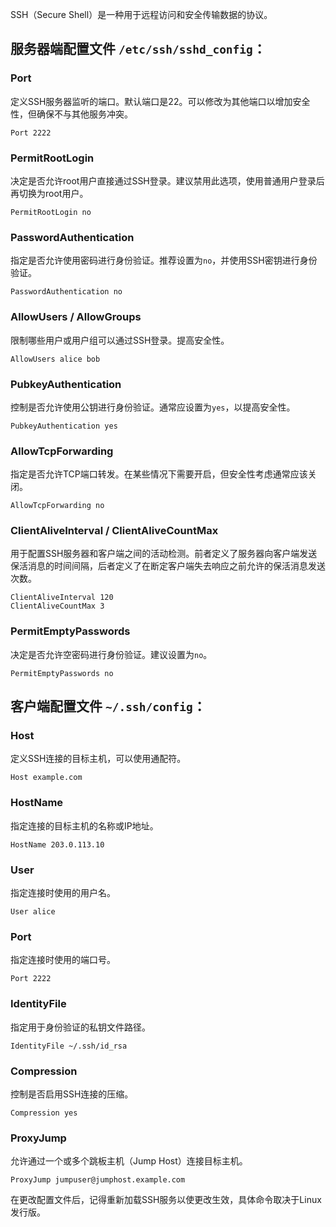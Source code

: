 SSH（Secure Shell）是一种用于远程访问和安全传输数据的协议。
## 服务器端配置文件 `/etc/ssh/sshd_config`：
### Port
定义SSH服务器监听的端口。默认端口是22。可以修改为其他端口以增加安全性，但确保不与其他服务冲突。
```config
Port 2222
```
### PermitRootLogin
决定是否允许root用户直接通过SSH登录。建议禁用此选项，使用普通用户登录后再切换为root用户。
```config
PermitRootLogin no
```
### PasswordAuthentication
指定是否允许使用密码进行身份验证。推荐设置为`no`，并使用SSH密钥进行身份验证。
```config
PasswordAuthentication no
```
### AllowUsers / AllowGroups
限制哪些用户或用户组可以通过SSH登录。提高安全性。
```config
AllowUsers alice bob
```
### PubkeyAuthentication
控制是否允许使用公钥进行身份验证。通常应设置为`yes`，以提高安全性。
```config
PubkeyAuthentication yes
```
### AllowTcpForwarding
指定是否允许TCP端口转发。在某些情况下需要开启，但安全性考虑通常应该关闭。
```config
AllowTcpForwarding no
```
### ClientAliveInterval / ClientAliveCountMax
用于配置SSH服务器和客户端之间的活动检测。前者定义了服务器向客户端发送保活消息的时间间隔，后者定义了在断定客户端失去响应之前允许的保活消息发送次数。
```config
ClientAliveInterval 120
ClientAliveCountMax 3
```
### PermitEmptyPasswords
决定是否允许空密码进行身份验证。建议设置为`no`。
```config
PermitEmptyPasswords no
```
## 客户端配置文件 `~/.ssh/config`：
### Host
定义SSH连接的目标主机，可以使用通配符。
```config
Host example.com
```
### HostName
指定连接的目标主机的名称或IP地址。
```config
HostName 203.0.113.10
```
### User
指定连接时使用的用户名。
```config
User alice
```
### Port
指定连接时使用的端口号。
```config
Port 2222
```
### IdentityFile
指定用于身份验证的私钥文件路径。
```config
IdentityFile ~/.ssh/id_rsa
```
### Compression
控制是否启用SSH连接的压缩。
```config
Compression yes
```
### ProxyJump
允许通过一个或多个跳板主机（Jump Host）连接目标主机。
```config
ProxyJump jumpuser@jumphost.example.com
```
在更改配置文件后，记得重新加载SSH服务以使更改生效，具体命令取决于Linux发行版。